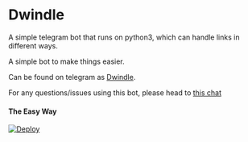 # Dwindle
A simple telegram bot that runs on python3, which can handle links in different ways.

A simple bot to make things easier.

Can be found on telegram as [Dwindle](https://t.me/dwindle_Bot).

For any questions/issues using this bot, please head to [this chat](https://t.me/ostrichdiscussion/)
#### The Easy Way

[![Deploy](https://www.herokucdn.com/deploy/button.svg)](https://heroku.com/deploy?template=https://github.com/RabbitFored/Dwindle-telegram-bot/tree/beta)
